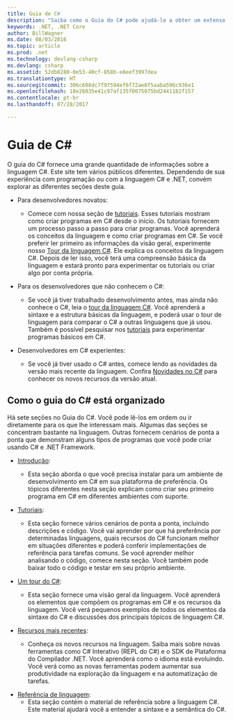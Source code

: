 ```yaml
---
title: Guia de C#
description: "Saiba como o Guia do C# pode ajudá-lo a obter um extenso conhecimento sobre C#, seja você um desenvolvedor novo ou um especialista experiente."
keywords: .NET, .NET Core
author: BillWagner
ms.date: 08/03/2016
ms.topic: article
ms.prod: .net
ms.technology: devlang-csharp
ms.devlang: csharp
ms.assetid: 52db8280-0e53-40cf-858b-e8eef3997dea
ms.translationtype: HT
ms.sourcegitcommit: 306c608dc7f97594ef6f72ae0f5aaba596c936e1
ms.openlocfilehash: 18e26035e41c97af135f0075075bd2441182f157
ms.contentlocale: pt-br
ms.lasthandoff: 07/28/2017

---
```


# <a name="c-guide"></a>Guia de C#

O guia do C# fornece uma grande quantidade de informações sobre a linguagem C#. Este site tem vários públicos diferentes. Dependendo de sua experiência com programação ou com a linguagem C# e .NET, convém explorar as diferentes seções deste guia.

* Para desenvolvedores novatos:
    - Comece com nossa seção de [tutoriais](tutorials/index.md). Esses tutoriais mostram como criar programas em C# desde o início. Os tutoriais fornecem um processo passo a passo para criar programas. Você aprenderá os conceitos da linguagem e como criar programas em C#. Se você preferir ler primeiro as informações da visão geral, experimente nosso [Tour da linguagem C#](tour-of-csharp/index.md). Ele explica os conceitos da linguagem C#. Depois de ler isso, você terá uma compreensão básica da linguagem e estará pronto para experimentar os tutoriais ou criar algo por conta própria.

* Para os desenvolvedores que não conhecem o C#: 
    - Se você já tiver trabalhado desenvolvimento antes, mas ainda não conhece o C#, leia o [tour da linguagem C#](tour-of-csharp/index.md). Você aprenderá a sintaxe e a estrutura básicas da linguagem, e poderá usar o tour de linguagem para comparar o C# a outras linguagens que já usou. Também é possível pesquisar nos [tutoriais](tutorials/index.md) para experimentar programas básicos em C#.

* Desenvolvedores em C# experientes:
    - Se você já tiver usado o C# antes, comece lendo as novidades da versão mais recente da linguagem. Confira [Novidades no C#](whats-new/index.md) para conhecer os novos recursos da versão atual.
 
## <a name="how-the-c-guide-is-organized"></a>Como o guia do C# está organizado

Há sete seções no Guia do C#. Você pode lê-los em ordem ou ir diretamente para os que lhe interessam mais. Algumas das seções se concentram bastante na linguagem. Outras fornecem cenários de ponta a ponta que demonstram alguns tipos de programas que você pode criar usando C# e .NET Framework.

* [Introdução](getting-started/index.md):
    - Esta seção aborda o que você precisa instalar para um ambiente de desenvolvimento em C# em sua plataforma de preferência. Os tópicos diferentes nesta seção explicam como criar seu primeiro programa em C# em diferentes ambientes com suporte.

* [Tutoriais](tutorials/index.md):
    - Esta seção fornece vários cenários de ponta a ponta, incluindo descrições e código. Você vai aprender por que há preferência por determinadas linguagens, quais recursos do C# funcionam melhor em situações diferentes e poderá conferir implementações de referência para tarefas comuns. Se você aprender melhor analisando o código, comece nesta seção. Você também pode baixar todo o código e testar em seu próprio ambiente.

* [Um tour do C#](tour-of-csharp/index.md): 
    - Esta seção fornece uma visão geral da linguagem. Você aprenderá os elementos que compõem os programas em C# e os recursos da linguagem. Você verá pequenos exemplos de todos os elementos da sintaxe do C# e discussões dos principais tópicos de linguagem C#. 

* [Recursos mais recentes](whats-new/index.md):
    - Conheça os novos recursos na linguagem. Saiba mais sobre novas ferramentas como C# Interativo (REPL do C#) e o SDK de Plataforma do Compilador .NET. Você aprenderá como o idioma está evoluindo. Você verá como as novas ferramentas podem aumentar sua produtividade na exploração da linguagem e na automatização de tarefas. 

<!--* [C# Interactive](interactive/index.md):
    - C# Interactive is a Read-Eval-Print Loop (REPL) that you can use to interactively explore the language. It can also be used to explore different libraries and frameworks by trying different actions using an interactive approach. In this section you'll learn how to install and start C# interactive, and how to explore APIs with it. You'll also learn how to use C# interactive to export tested classes for later use.  
-->
<!--* [.NET Compiler Platform SDK](roslyn/index.md):
    - The .NET Compiler Platform SDK enables you to write components that analyze code, and suggest or make improvements to that code. In this section, you'll learn how the APIs are organized, and how you can create code that enables rules and practices for your team. You'll also see samples, end to end scenarios, and links to other libraries with more examples using these APIs.
-->
* [Referência de linguagem](language-reference/index.md):
    - Esta seção contém o material de referência sobre a linguagem C#. Este material ajudará você a entender a sintaxe e a semântica do C#. 

